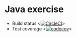# Java exercise

- Build status <[![CircleCI](https://circleci.com/gh/nguyennhi0602/ExerciseOop.svg?style=svg)](https://circleci.com/gh/nguyennhi0602/ExerciseOop)>
- Test coverage <[![codecov](https://codecov.io/gh/nguyennhi0602/ExerciseOop/branch/master/graph/badge.svg)](https://codecov.io/gh/nguyennhi0602/ExerciseOop)>